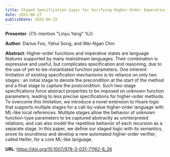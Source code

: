 ```yaml
---
title: Staged Specification Logic for Verifying Higher-Order Imperative Programs
date: 2025-06-27
publishDate: 2025-06-25
---
```


**Presenter**: {{% mention "Linyu Yang" %}}

**Author**: Darius Foo, Yahui Song, and Wei-Ngan Chin

**Abstract**: Higher-order functions and imperative states are language features supported by many mainstream languages. Their combination is expressive and useful, but complicates specification and reasoning, due to the use of yet-to-be-instantiated function parameters. One inherent limitation of existing specification mechanisms is its reliance on only two stages : an initial stage to denote the precondition at the start of the method and a final stage to capture the postcondition. Such two-stage specifications force abstract properties to be imposed on unknown function parameters, leading to less precise specifications for higher-order methods. To overcome this limitation, we introduce a novel extension to Hoare logic that supports multiple stages for a call-by-value higher-order language with ML-like local references. Multiple stages allow the behavior of unknown function-type parameters to be captured abstractly as uninterpreted relations; and can also model the repetitive behavior of each recursion as a separate stage. In this paper, we define our staged logic with its semantics, prove its soundness and develop a new automated higher-order verifier, called Heifer, for a core ML-like language.

**URL**: https://doi.org/10.1007/978-3-031-71162-6_26
